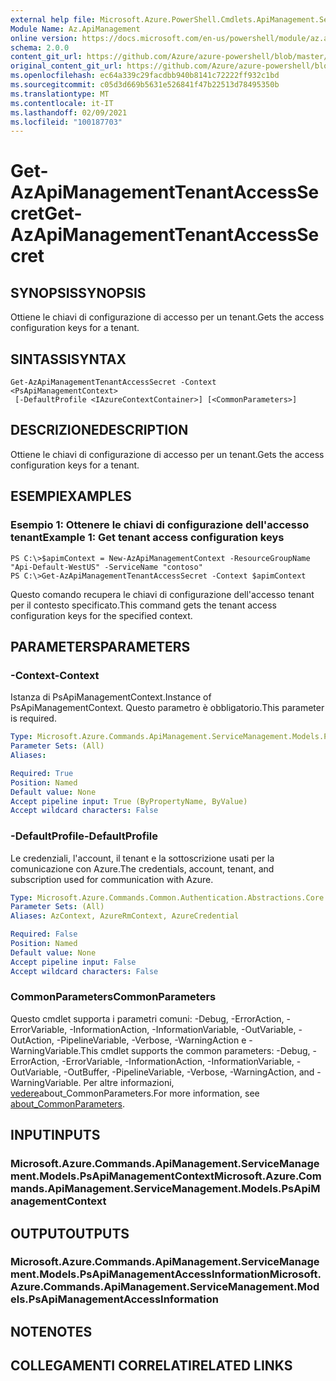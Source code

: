```yaml
---
external help file: Microsoft.Azure.PowerShell.Cmdlets.ApiManagement.ServiceManagement.dll-Help.xml
Module Name: Az.ApiManagement
online version: https://docs.microsoft.com/en-us/powershell/module/az.apimanagement/get-azapimanagementtenantaccesssecret
schema: 2.0.0
content_git_url: https://github.com/Azure/azure-powershell/blob/master/src/ApiManagement/ApiManagement/help/Get-AzApiManagementTenantAccessSecret.md
original_content_git_url: https://github.com/Azure/azure-powershell/blob/master/src/ApiManagement/ApiManagement/help/Get-AzApiManagementTenantAccessSecret.md
ms.openlocfilehash: ec64a339c29facdbb940b8141c72222ff932c1bd
ms.sourcegitcommit: c05d3d669b5631e526841f47b22513d78495350b
ms.translationtype: MT
ms.contentlocale: it-IT
ms.lasthandoff: 02/09/2021
ms.locfileid: "100187703"
---
```

# <span data-ttu-id="c065d-101">Get-AzApiManagementTenantAccessSecret</span><span class="sxs-lookup"><span data-stu-id="c065d-101">Get-AzApiManagementTenantAccessSecret</span></span>

## <span data-ttu-id="c065d-102">SYNOPSIS</span><span class="sxs-lookup"><span data-stu-id="c065d-102">SYNOPSIS</span></span>
<span data-ttu-id="c065d-103">Ottiene le chiavi di configurazione di accesso per un tenant.</span><span class="sxs-lookup"><span data-stu-id="c065d-103">Gets the access configuration keys for a tenant.</span></span>

## <span data-ttu-id="c065d-104">SINTASSI</span><span class="sxs-lookup"><span data-stu-id="c065d-104">SYNTAX</span></span>

```
Get-AzApiManagementTenantAccessSecret -Context <PsApiManagementContext>
 [-DefaultProfile <IAzureContextContainer>] [<CommonParameters>]
```

## <span data-ttu-id="c065d-105">DESCRIZIONE</span><span class="sxs-lookup"><span data-stu-id="c065d-105">DESCRIPTION</span></span>
<span data-ttu-id="c065d-106">Ottiene le chiavi di configurazione di accesso per un tenant.</span><span class="sxs-lookup"><span data-stu-id="c065d-106">Gets the access configuration keys for a tenant.</span></span>

## <span data-ttu-id="c065d-107">ESEMPI</span><span class="sxs-lookup"><span data-stu-id="c065d-107">EXAMPLES</span></span>

### <span data-ttu-id="c065d-108">Esempio 1: Ottenere le chiavi di configurazione dell'accesso tenant</span><span class="sxs-lookup"><span data-stu-id="c065d-108">Example 1: Get tenant access configuration keys</span></span>
```
PS C:\>$apimContext = New-AzApiManagementContext -ResourceGroupName "Api-Default-WestUS" -ServiceName "contoso"
PS C:\>Get-AzApiManagementTenantAccessSecret -Context $apimContext
```

<span data-ttu-id="c065d-109">Questo comando recupera le chiavi di configurazione dell'accesso tenant per il contesto specificato.</span><span class="sxs-lookup"><span data-stu-id="c065d-109">This command gets the tenant access configuration keys for the specified context.</span></span>

## <span data-ttu-id="c065d-110">PARAMETERS</span><span class="sxs-lookup"><span data-stu-id="c065d-110">PARAMETERS</span></span>

### <span data-ttu-id="c065d-111">-Context</span><span class="sxs-lookup"><span data-stu-id="c065d-111">-Context</span></span>
<span data-ttu-id="c065d-112">Istanza di PsApiManagementContext.</span><span class="sxs-lookup"><span data-stu-id="c065d-112">Instance of PsApiManagementContext.</span></span>
<span data-ttu-id="c065d-113">Questo parametro è obbligatorio.</span><span class="sxs-lookup"><span data-stu-id="c065d-113">This parameter is required.</span></span>

```yaml
Type: Microsoft.Azure.Commands.ApiManagement.ServiceManagement.Models.PsApiManagementContext
Parameter Sets: (All)
Aliases:

Required: True
Position: Named
Default value: None
Accept pipeline input: True (ByPropertyName, ByValue)
Accept wildcard characters: False
```

### <span data-ttu-id="c065d-114">-DefaultProfile</span><span class="sxs-lookup"><span data-stu-id="c065d-114">-DefaultProfile</span></span>
<span data-ttu-id="c065d-115">Le credenziali, l'account, il tenant e la sottoscrizione usati per la comunicazione con Azure.</span><span class="sxs-lookup"><span data-stu-id="c065d-115">The credentials, account, tenant, and subscription used for communication with Azure.</span></span>

```yaml
Type: Microsoft.Azure.Commands.Common.Authentication.Abstractions.Core.IAzureContextContainer
Parameter Sets: (All)
Aliases: AzContext, AzureRmContext, AzureCredential

Required: False
Position: Named
Default value: None
Accept pipeline input: False
Accept wildcard characters: False
```

### <span data-ttu-id="c065d-116">CommonParameters</span><span class="sxs-lookup"><span data-stu-id="c065d-116">CommonParameters</span></span>
<span data-ttu-id="c065d-117">Questo cmdlet supporta i parametri comuni: -Debug, -ErrorAction, -ErrorVariable, -InformationAction, -InformationVariable, -OutVariable, -OutAction, -PipelineVariable, -Verbose, -WarningAction e -WarningVariable.</span><span class="sxs-lookup"><span data-stu-id="c065d-117">This cmdlet supports the common parameters: -Debug, -ErrorAction, -ErrorVariable, -InformationAction, -InformationVariable, -OutVariable, -OutBuffer, -PipelineVariable, -Verbose, -WarningAction, and -WarningVariable.</span></span> <span data-ttu-id="c065d-118">Per altre informazioni, [vedere](http://go.microsoft.com/fwlink/?LinkID=113216)about_CommonParameters.</span><span class="sxs-lookup"><span data-stu-id="c065d-118">For more information, see [about_CommonParameters](http://go.microsoft.com/fwlink/?LinkID=113216).</span></span>

## <span data-ttu-id="c065d-119">INPUT</span><span class="sxs-lookup"><span data-stu-id="c065d-119">INPUTS</span></span>

### <span data-ttu-id="c065d-120">Microsoft.Azure.Commands.ApiManagement.ServiceManagement.Models.PsApiManagementContext</span><span class="sxs-lookup"><span data-stu-id="c065d-120">Microsoft.Azure.Commands.ApiManagement.ServiceManagement.Models.PsApiManagementContext</span></span>

## <span data-ttu-id="c065d-121">OUTPUT</span><span class="sxs-lookup"><span data-stu-id="c065d-121">OUTPUTS</span></span>

### <span data-ttu-id="c065d-122">Microsoft.Azure.Commands.ApiManagement.ServiceManagement.Models.PsApiManagementAccessInformation</span><span class="sxs-lookup"><span data-stu-id="c065d-122">Microsoft.Azure.Commands.ApiManagement.ServiceManagement.Models.PsApiManagementAccessInformation</span></span>

## <span data-ttu-id="c065d-123">NOTE</span><span class="sxs-lookup"><span data-stu-id="c065d-123">NOTES</span></span>

## <span data-ttu-id="c065d-124">COLLEGAMENTI CORRELATI</span><span class="sxs-lookup"><span data-stu-id="c065d-124">RELATED LINKS</span></span>
